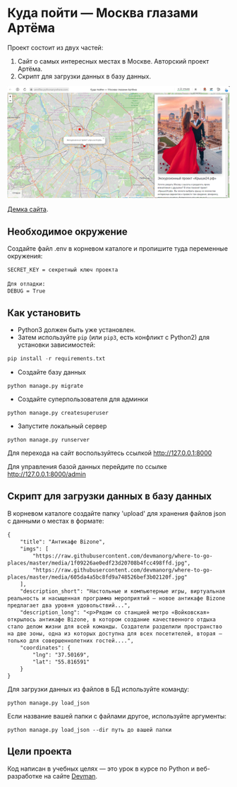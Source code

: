 # Куда пойти — Москва глазами Артёма

Проект состоит из двух частей:
1. Сайт о самых интересных местах в Москве. Авторский проект Артёма.
2. Скрипт для загрузки данных в базу данных.


![Иллюстрация к проекту](https://github.com/annfike/DJANGO_1_where_to_go/blob/main/site.png)

[Демка сайта](https://annfike.pythonanywhere.com/).
 

## Необходимое окружение
Создайте файл .env в корневом каталоге и пропишите туда переменные окружения:
```
SECRET_KEY = секретный ключ проекта

Для отладки:
DEBUG = True
```

## Как установить
 - Python3 должен быть уже установлен.   
 - Затем используйте `pip` (или `pip3`, есть конфликт с Python2) для установки зависимостей:  
```python
pip install -r requirements.txt
   ```
 - Создайте базу данных
```
python manage.py migrate
```
 - Создайте суперпользователя для админки
```
python manage.py createsuperuser
```
- Запустите локальный сервер
```
python manage.py runserver
```

Для перехода на сайт воспользуйтесь ссылкой http://127.0.0.1:8000

Для управления базой данных перейдите по ссылке http://127.0.0.1:8000/admin

## Скрипт для загрузки данных в базу данных

В корневом каталоге создайте папку 'upload' для хранения файлов json с данными о местах в формате:
```
{
    "title": "Антикафе Bizone",
    "imgs": [
        "https://raw.githubusercontent.com/devmanorg/where-to-go-places/master/media/1f09226ae0edf23d20708b4fcc498ffd.jpg",
        "https://raw.githubusercontent.com/devmanorg/where-to-go-places/master/media/605da4a5bc8fd9a748526bef3b02120f.jpg"
    ],
    "description_short": "Настольные и компьютерные игры, виртуальная реальность и насыщенная программа мероприятий — новое антикафе Bizone предлагает два уровня удовольствий...",
    "description_long": "<p>Рядом со станцией метро «Войковская» открылось антикафе Bizone, в котором создание качественного отдыха стало делом жизни для всей команды. Создатели разделили пространство на две зоны, одна из которых доступна для всех посетителей, вторая — только для совершеннолетних гостей....",
    "coordinates": {
        "lng": "37.50169",
        "lat": "55.816591"
    }
}
   ```

Для загрузки данных из файлов в БД используйте команду:
```
python manage.py load_json
```
Если название вашей папки с файлами другое, используйте аргументы:
```
python manage.py load_json --dir путь до вашей папки
```

 
## Цели проекта

Код написан в учебных целях — это урок в курсе по Python и веб-разработке на сайте [Devman](https://dvmn.org).
